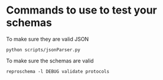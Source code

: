 # Commands to use to test your schemas

To make sure they are valid JSON

```
python scripts/jsonParser.py
```

To make sure the schemas are valid

```
reproschema -l DEBUG validate protocols
```
